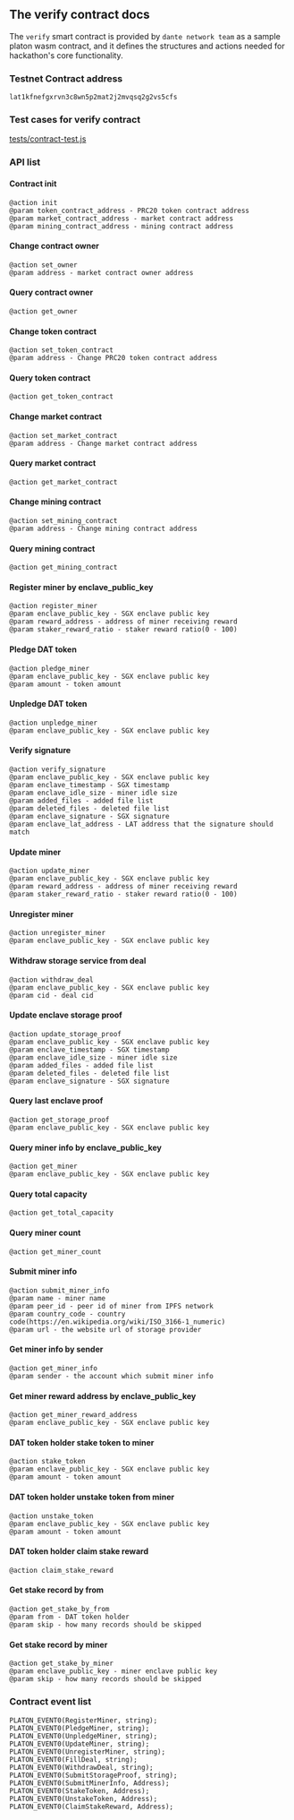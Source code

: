 ## The verify contract docs

The `verify` smart contract is provided by `dante network team` as a sample platon wasm contract, and it defines the structures and actions needed for hackathon's core functionality.

### Testnet Contract address
```
lat1kfnefgxrvn3c8wn5p2mat2j2mvqsq2g2vs5cfs
```

### Test cases for verify contract
[tests/contract-test.js](../tests/contract-test.js)

### API list

#### Contract init 
```
@action init
@param token_contract_address - PRC20 token contract address
@param market_contract_address - market contract address
@param mining_contract_address - mining contract address
```

#### Change contract owner
```
@action set_owner
@param address - market contract owner address
```

#### Query contract owner
```
@action get_owner
```

#### Change token contract
```
@action set_token_contract
@param address - Change PRC20 token contract address
```

#### Query token contract
```
@action get_token_contract
```

#### Change market contract
```
@action set_market_contract
@param address - Change market contract address
```

#### Query market contract
```
@action get_market_contract
```

#### Change mining contract
```
@action set_mining_contract
@param address - Change mining contract address
```

#### Query mining contract
```
@action get_mining_contract
```

#### Register miner by enclave_public_key
```
@action register_miner
@param enclave_public_key - SGX enclave public key
@param reward_address - address of miner receiving reward
@param staker_reward_ratio - staker reward ratio(0 - 100)
```

#### Pledge DAT token
```
@action pledge_miner
@param enclave_public_key - SGX enclave public key
@param amount - token amount
```

#### Unpledge DAT token
```
@action unpledge_miner
@param enclave_public_key - SGX enclave public key
```

#### Verify signature
```
@action verify_signature
@param enclave_public_key - SGX enclave public key
@param enclave_timestamp - SGX timestamp
@param enclave_idle_size - miner idle size
@param added_files - added file list
@param deleted_files - deleted file list
@param enclave_signature - SGX signature
@param enclave_lat_address - LAT address that the signature should match
```

#### Update miner
```
@action update_miner
@param enclave_public_key - SGX enclave public key
@param reward_address - address of miner receiving reward
@param staker_reward_ratio - staker reward ratio(0 - 100)
```

#### Unregister miner
```
@action unregister_miner
@param enclave_public_key - SGX enclave public key
```

#### Withdraw storage service from deal
```
@action withdraw_deal
@param enclave_public_key - SGX enclave public key
@param cid - deal cid
```

#### Update enclave storage proof
```
@action update_storage_proof
@param enclave_public_key - SGX enclave public key
@param enclave_timestamp - SGX timestamp
@param enclave_idle_size - miner idle size
@param added_files - added file list
@param deleted_files - deleted file list
@param enclave_signature - SGX signature
```

#### Query last enclave proof
```
@action get_storage_proof
@param enclave_public_key - SGX enclave public key
```

#### Query miner info by enclave_public_key
```
@action get_miner
@param enclave_public_key - SGX enclave public key
```

#### Query total capacity
```
@action get_total_capacity
```

#### Query miner count
```
@action get_miner_count
```

#### Submit miner info
```
@action submit_miner_info
@param name - miner name
@param peer_id - peer id of miner from IPFS network
@param country_code - country code(https://en.wikipedia.org/wiki/ISO_3166-1_numeric)
@param url - the website url of storage provider
```

#### Get miner info by sender
```
@action get_miner_info
@param sender - the account which submit miner info
```

#### Get miner reward address by enclave_public_key
```
@action get_miner_reward_address
@param enclave_public_key - SGX enclave public key
```

#### DAT token holder stake token to miner
```
@action stake_token
@param enclave_public_key - SGX enclave public key
@param amount - token amount
```

#### DAT token holder unstake token from miner
```
@action unstake_token
@param enclave_public_key - SGX enclave public key
@param amount - token amount
```

#### DAT token holder claim stake reward
```
@action claim_stake_reward
```

#### Get stake record by from
```
@action get_stake_by_from
@param from - DAT token holder
@param skip - how many records should be skipped
```

#### Get stake record by miner
```
@action get_stake_by_miner
@param enclave_public_key - miner enclave public key
@param skip - how many records should be skipped
```

### Contract event list
```
PLATON_EVENT0(RegisterMiner, string);
PLATON_EVENT0(PledgeMiner, string);
PLATON_EVENT0(UnpledgeMiner, string);
PLATON_EVENT0(UpdateMiner, string);
PLATON_EVENT0(UnregisterMiner, string);
PLATON_EVENT0(FillDeal, string);
PLATON_EVENT0(WithdrawDeal, string);
PLATON_EVENT0(SubmitStorageProof, string);
PLATON_EVENT0(SubmitMinerInfo, Address);
PLATON_EVENT0(StakeToken, Address);
PLATON_EVENT0(UnstakeToken, Address);
PLATON_EVENT0(ClaimStakeReward, Address);
```
